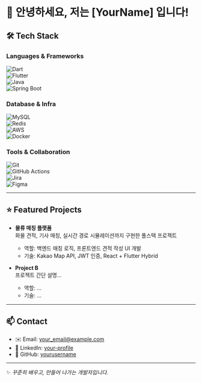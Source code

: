 # 👋 안녕하세요, 저는 [YourName] 입니다!

## 🛠 Tech Stack

### Languages & Frameworks  
![Dart](https://img.shields.io/badge/Dart-0175C2?style=for-the-badge&logo=dart&logoColor=white)  
![Flutter](https://img.shields.io/badge/Flutter-02569B?style=for-the-badge&logo=flutter&logoColor=white)  
![Java](https://img.shields.io/badge/Java-007396?style=for-the-badge&logo=java&logoColor=white)  
![Spring Boot](https://img.shields.io/badge/SpringBoot-6DB33F?style=for-the-badge&logo=springboot&logoColor=white)  

### Database & Infra  
![MySQL](https://img.shields.io/badge/MySQL-4479A1?style=for-the-badge&logo=mysql&logoColor=white)  
![Redis](https://img.shields.io/badge/Redis-DC382D?style=for-the-badge&logo=redis&logoColor=white)  
![AWS](https://img.shields.io/badge/AWS-232F3E?style=for-the-badge&logo=amazonaws&logoColor=white)  
![Docker](https://img.shields.io/badge/Docker-2496ED?style=for-the-badge&logo=docker&logoColor=white)  

### Tools & Collaboration  
![Git](https://img.shields.io/badge/Git-F05032?style=for-the-badge&logo=git&logoColor=white)  
![GitHub Actions](https://img.shields.io/badge/GitHub_Actions-2088FF?style=for-the-badge&logo=githubactions&logoColor=white)  
![Jira](https://img.shields.io/badge/Jira-0052CC?style=for-the-badge&logo=jira&logoColor=white)  
![Figma](https://img.shields.io/badge/Figma-F24E1E?style=for-the-badge&logo=figma&logoColor=white)  

---

## ⭐ Featured Projects
- **물류 매칭 플랫폼**  
  화물 견적, 기사 매칭, 실시간 경로 시뮬레이션까지 구현한 풀스택 프로젝트  
  - 역할: 백엔드 매칭 로직, 프론트엔드 견적 작성 UI 개발  
  - 기술: Kakao Map API, JWT 인증, React + Flutter Hybrid  

- **Project B**  
  프로젝트 간단 설명...  
  - 역할: ...  
  - 기술: ...

---

## 📫 Contact
- ✉️ Email: your_email@example.com  
- 💼 LinkedIn: [your-profile](https://www.linkedin.com/in/your-profile)  
- 📌 GitHub: [yourusername](https://github.com/yourusername)  

---

✨ *꾸준히 배우고, 만들어 나가는 개발자입니다.*  
